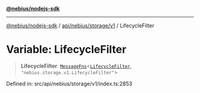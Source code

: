 [**@nebius/nodejs-sdk**](../../../../../README.md)

---

[@nebius/nodejs-sdk](../../../../../README.md) / [api/nebius/storage/v1](../README.md) / LifecycleFilter

# Variable: LifecycleFilter

> **LifecycleFilter**: [`MessageFns`](../../../../../runtime/protos/core/interfaces/MessageFns.md)\<[`LifecycleFilter`](../interfaces/LifecycleFilter.md), `"nebius.storage.v1.LifecycleFilter"`\>

Defined in: src/api/nebius/storage/v1/index.ts:2853
